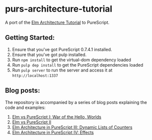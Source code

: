 # purs-architecture-tutorial

A port of the [Elm Architecture Tutorial](https://github.com/evancz/elm-architecture-tutorial/) to PureScript.

## Getting Started:

1. Ensure that you've got PureScript 0.7.4.1 installed.
2. Ensure that you've got pulp installed.
3. Run `npm install` to get the virtual-dom dependency loaded
4. Run `pulp dep install` to get the PureScript dependencies loaded
5. Run `pulp server` to run the server and access it at `http://localhost:1337`

## Blog posts:

The repository is accompanied by a series of blog posts explaining the code and examples:

1. [Elm vs PureScript I: War of the Hello, Worlds](http://www.parsonsmatt.org/programming/2015/10/03/elm_vs_purescript.html)
2. [Elm vs PureScript II](http://www.parsonsmatt.org/programming/2015/10/05/elm_vs_purescript_ii.html)
3. [Elm Architecture in PureScript III: Dynamic Lists of Counters](http://www.parsonsmatt.org/programming/2015/10/10/elm_architecture_in_purescript_iii.html)
4. [Elm Architecture in PureScript IV: Effects](http://www.parsonsmatt.org/programming/2015/10/11/elm_architecture_in_purescript_iv:_effects.html)


